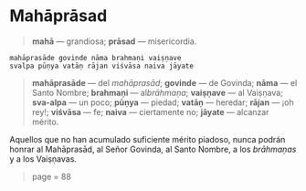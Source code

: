 # Mahāprāsad

> **mahā** — grandiosa; **prāsad** — misericordia.

    mahāprasāde govinde nāma brahmaṇi vaiṣṇave
    svalpa pūṇya vatāṇ rājan viśvāsa naiva jāyate

> **mahāprasāde** — del *mahāprasād*; **govinde** — de Govinda; **nāma** — el Santo Nombre; **brahmaṇi** — al*brāhmaṇa*; **vaiṣṇave** — al Vaiṣṇava; **sva-alpa** — un poco; **pūṇya** — piedad; **vatāṇ** — heredar; **rājan** — ¡oh rey!; **viśvāsa** — fe; **naiva** — ciertamente no; **jāyate** — alcanzar mérito.

Aquellos que no han acumulado suficiente mérito piadoso, nunca podrán honrar al Mahāprasād, al Señor Govinda, al Santo Nombre, a los *brāhmaṇas* y a los Vaiṣṇavas.


> page = 88
